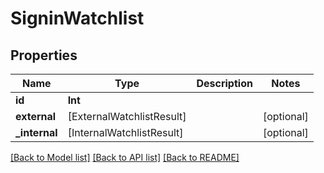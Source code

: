 # SigninWatchlist

## Properties
Name | Type | Description | Notes
------------ | ------------- | ------------- | -------------
**id** | **Int** |  | 
**external** | [ExternalWatchlistResult] |  | [optional] 
**_internal** | [InternalWatchlistResult] |  | [optional] 

[[Back to Model list]](../README.md#documentation-for-models) [[Back to API list]](../README.md#documentation-for-api-endpoints) [[Back to README]](../README.md)


